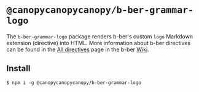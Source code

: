 # `@canopycanopycanopy/b-ber-grammar-logo`

The `b-ber-grammar-logo` package renders b-ber's custom `logo` Markdown extension (directive) into HTML. More information about b-ber directives can be found in the [All directives](https://github.com/triplecanopy/b-ber/wiki/all-directives) page in the b-ber [Wiki](https://github.com/triplecanopy/b-ber/wiki).

## Install

```
$ npm i -g @canopycanopycanopy/b-ber-grammar-logo
```
